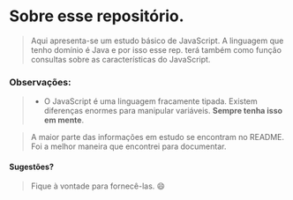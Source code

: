 # Sobre esse repositório.
> Aqui apresenta-se um estudo básico de JavaScript.
> A linguagem que tenho domínio é Java e por isso esse rep. terá também como função consultas sobre as características do JavaScript. 

### Observações:
> - O JavaScript é uma linguagem fracamente tipada. Existem diferenças enormes para manipular variáveis. **Sempre tenha isso em mente**.

> A maior parte das informações em estudo se encontram no README. Foi a melhor maneira que encontrei para documentar. 

#### Sugestões?
> Fique à vontade para fornecê-las. :smile: